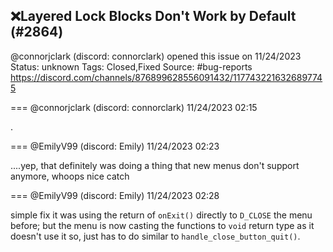 ## ❌Layered Lock Blocks Don't Work by Default (#2864)
@connorjclark (discord: connorclark) opened this issue on 11/24/2023
Status: unknown
Tags: Closed,Fixed
Source: #bug-reports https://discord.com/channels/876899628556091432/1177432216326897745


=== @connorjclark (discord: connorclark) 11/24/2023 02:15

.

=== @EmilyV99 (discord: Emily) 11/24/2023 02:23

....yep, that definitely was doing a thing that new menus don't support anymore, whoops
nice catch

=== @EmilyV99 (discord: Emily) 11/24/2023 02:28

simple fix
it was using the return of `onExit()` directly to `D_CLOSE` the menu before; but the menu is now casting the functions to `void` return type as it doesn't use it
so, just has to do similar to `handle_close_button_quit()`.
